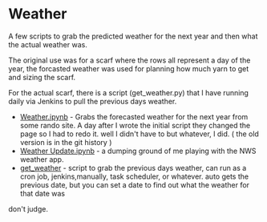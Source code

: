 # Weather

A few scripts to grab the predicted weather for the next year and then what the actual weather was.

The original use was for a scarf where the rows all represent a day of the year, the forcasted weather was used for planning how much yarn to get and sizing the scarf.

For the actual scarf, there is a script (get_weather.py) that I have running daily via Jenkins to pull the previous days weather.

- [Weather.ipynb](weather.ipynb) - Grabs the forecasted weather for the next year from some rando site. A day after I wrote the initial script they changed the page so I had to redo it. well I didn't have to but whatever, I did. ( the old version is in the git history )
- [Weather Update.ipynb](Weather%20Update.ipynb) - a dumping ground of me playing with the NWS weather app.
- [get_weather](scripts\get_weather.py) - script to grab the previous days weather,  can run as a cron job, jenkins,manually, task scheduler, or whatever.   auto gets the previous date, but you can set a date to find out what the weather for that date was


don't judge.
